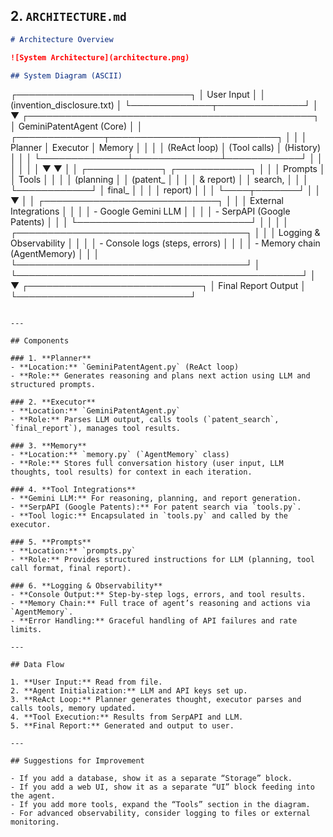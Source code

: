 ## 2. `ARCHITECTURE.md`

```markdown
# Architecture Overview

![System Architecture](architecture.png)

## System Diagram (ASCII)

```
┌────────────────────────────┐
│        User Input          │
│ (invention_disclosure.txt) │
└─────────────┬──────────────┘
              │
              ▼
┌──────────────────────────────────────────────┐
│           GeminiPatentAgent (Core)           │
│ ┌──────────────┬──────────────┬────────────┐ │
│ │   Planner    │   Executor   │   Memory   │ │
│ │ (ReAct loop) │ (Tool calls) │ (History)  │ │
│ └──────────────┴──────────────┴────────────┘ │
│        │                │                   │
│        ▼                ▼                   │
│   ┌────────────┐   ┌────────────┐           │
│   │  Prompts   │   │  Tools     │           │
│   │ (planning  │   │ (patent_   │           │
│   │  & report) │   │  search,   │           │
│   └────────────┘   │  final_    │           │
│                    │  report)   │           │
│                    └────┬───────┘           │
│                         ▼                   │
│         ┌────────────────────────────┐      │
│         │   External Integrations    │      │
│         │ - Google Gemini LLM        │      │
│         │ - SerpAPI (Google Patents) │      │
│         └────────────────────────────┘      │
│                                            │
│   ┌─────────────────────────────────────┐   │
│   │ Logging & Observability             │   │
│   │ - Console logs (steps, errors)      │   │
│   │ - Memory chain (AgentMemory)        │   │
│   └─────────────────────────────────────┘   │
└──────────────────────────────────────────────┘
              │
              ▼
┌────────────────────────────┐
│   Final Report Output      │
└────────────────────────────┘
```

---

## Components

### 1. **Planner**
- **Location:** `GeminiPatentAgent.py` (ReAct loop)
- **Role:** Generates reasoning and plans next action using LLM and structured prompts.

### 2. **Executor**
- **Location:** `GeminiPatentAgent.py`
- **Role:** Parses LLM output, calls tools (`patent_search`, `final_report`), manages tool results.

### 3. **Memory**
- **Location:** `memory.py` (`AgentMemory` class)
- **Role:** Stores full conversation history (user input, LLM thoughts, tool results) for context in each iteration.

### 4. **Tool Integrations**
- **Gemini LLM:** For reasoning, planning, and report generation.
- **SerpAPI (Google Patents):** For patent search via `tools.py`.
- **Tool logic:** Encapsulated in `tools.py` and called by the executor.

### 5. **Prompts**
- **Location:** `prompts.py`
- **Role:** Provides structured instructions for LLM (planning, tool call format, final report).

### 6. **Logging & Observability**
- **Console Output:** Step-by-step logs, errors, and tool results.
- **Memory Chain:** Full trace of agent’s reasoning and actions via `AgentMemory`.
- **Error Handling:** Graceful handling of API failures and rate limits.

---

## Data Flow

1. **User Input:** Read from file.
2. **Agent Initialization:** LLM and API keys set up.
3. **ReAct Loop:** Planner generates thought, executor parses and calls tools, memory updated.
4. **Tool Execution:** Results from SerpAPI and LLM.
5. **Final Report:** Generated and output to user.

---

## Suggestions for Improvement

- If you add a database, show it as a separate “Storage” block.
- If you add a web UI, show it as a separate “UI” block feeding into the agent.
- If you add more tools, expand the “Tools” section in the diagram.
- For advanced observability, consider logging to files or external monitoring.

